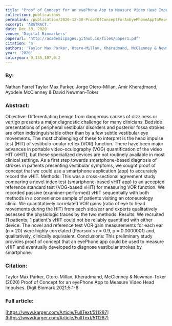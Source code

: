 ```yaml
---
title: "Proof of Concept for an eyePhone App to Measure Video Head Impulses"
collection: publications
permalink: /publication/2020-12-30-ProofOfConceptForAnEyePhoneAppToMeasureVideoHeadImpulses
excerpt: 'ABSTRACT.'
date: Dec 30, 2020
venue: 'Digital Biomarkers'
paperurl: 'http://academicpages.github.io/files/paper1.pdf'
citation: 'a'
authors: 'Taylor Max Parker, Otero-Millan, Kheradmand, McClenney & Newman-Toker'
year: '2020'
coloryear: 0,135,107,0.2
---
```


### By: 
Nathan Farrel Taylor Max Parker, Jorge Otero-Millan, Amir Kheradmand, Ayodele McClenney & David Newman-Toker

### Abstract: 
Objective: Differentiating benign from dangerous causes of dizziness or vertigo presents a major diagnostic challenge for many clinicians. Bedside presentations of peripheral vestibular disorders and posterior fossa strokes are often indistinguishable other than by a few subtle vestibular eye movements. The most challenging of these to interpret is the head impulse test (HIT) of vestibulo-ocular reflex (VOR) function. There have been major advances in portable video-oculography (VOG) quantification of the video HIT (vHIT), but these specialized devices are not routinely available in most clinical settings. As a first step towards smartphone-based diagnosis of strokes in patients presenting vestibular symptoms, we sought proof of concept that we could use a smartphone application (app) to accurately record the vHIT. Methods: This was a cross-sectional agreement study comparing a novel index test (smartphone-based vHIT app) to an accepted reference standard test (VOG-based vHIT) for measuring VOR function. We recorded passive (examiner-performed) vHIT sequentially with both methods in a convenience sample of patients visiting an otoneurology clinic. We quantitatively correlated VOR gains (ratio of eye to head movements during the HIT) from each side/ear and experts qualitatively assessed the physiologic traces by the two methods. Results: We recruited 11 patients; 1 patient's vHIT could not be reliably quantified with either device. The novel and reference test VOR gain measurements for each ear (n = 20) were highly correlated (Pearson's r = 0.9, p = 0.0000001) and, qualitatively, clinically equivalent. Conclusions: This preliminary study provides proof of concept that an eyePhone app could be used to measure vHIT and eventually developed to diagnose vestibular strokes by smartphone.

### Citation: 
Taylor Max Parker, Otero-Millan, Kheradmand, McClenney & Newman-Toker (2020) Proof of Concept for an eyePhone App to Measure Video Head Impulses. Digit Biomark 2021;5:1-8

### Full article: 
[https://www.karger.com/Article/FullText/511287](https://www.karger.com/Article/FullText/511287)
